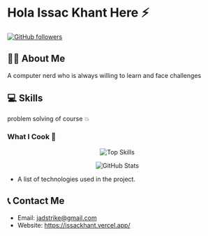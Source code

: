 <h1>Hola Issac Khant Here ⚡️</h1>

[![GitHub followers](https://img.shields.io/github/followers/jadstrike.svg?style=social&label=Follow&maxAge=2592000&color=brightgreen)](https://github.com/jadstrike)

## 🧑‍💼 About Me
A computer nerd who is always willing to learn and face challenges

## 💻 Skills
problem solving of course 💥

###  What I Cook 🍳

<!-- Add a bar chart to display your top skills -->
<p align="center">
  <img src="https://github-readme-stats.vercel.app/api/top-langs/?username=jadstrike&hide=html&layout=compact&theme=tokyonight" alt="Top Skills">
</p>

<p align="center">
  <img src="https://github-readme-stats.vercel.app/api?username=jadstrike&count_private=true&line_height=27&show_icons=true&theme=tokyonight" alt="GitHub Stats">
</p>

- A list of technologies used in the project.

## 📞 Contact Me
- Email: jadstrike@gmail.com
- Website: https://issackhant.vercel.app/

